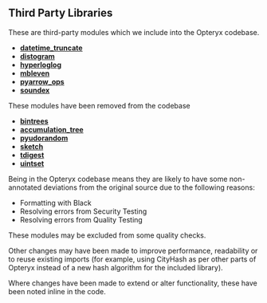 ## Third Party Libraries

These are third-party modules which we include into the Opteryx codebase.

- [**datetime_truncate**](https://github.com/mediapop/datetime_truncate)
- [**distogram**](https://github.com/maki-nage/distogram)
- [**hyperloglog**](https://github.com/ekzhu/datasketch)
- [**mbleven**](https://github.com/fujimotos/mbleven)
- [**pyarrow_ops**](https://github.com/TomScheffers/pyarrow_ops)
- [**soundex**](https://github.com/yougov/fuzzy/blob/master/src/fuzzy.pyx)

These modules have been removed from the codebase

- [**bintrees**](https://github.com/mozman/bintrees)
- [**accumulation_tree**](https://github.com/tkluck/accumulation_tree)
- [**pyudorandom**](https://github.com/mewwts/pyudorandom)
- [**sketch**](https://github.com/dnbaker/sketch)
- [**tdigest**](https://github.com/CamDavidsonPilon/tdigest)
- [**uintset**](https://github.com/standupdev/uintset/)

Being in the Opteryx codebase means they are likely to have some non-annotated deviations from the original source due to the following reasons:

- Formatting with Black
- Resolving errors from Security Testing
- Resolving errors from Quality Testing

These modules may be excluded from some quality checks.

Other changes may have been made to improve performance, readability or to reuse existing imports (for example, using CityHash as per other parts of Opteryx instead of a new hash algorithm for the included library).

Where changes have been made to extend or alter functionality, these have been noted inline in the code. 
